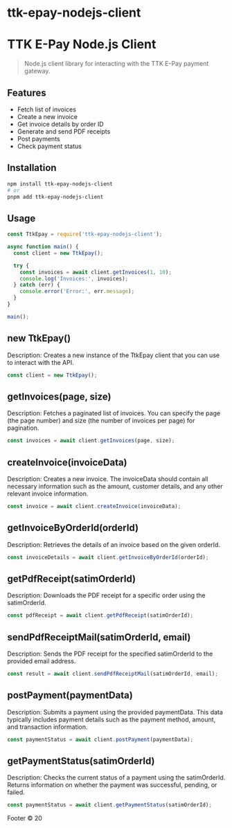 # ttk-epay-nodejs-client
# TTK E-Pay Node.js Client

> Node.js client library for interacting with the TTK E-Pay payment gateway.
## Features

- Fetch list of invoices
- Create a new invoice
- Get invoice details by order ID
- Generate and send PDF receipts
- Post payments
- Check payment status

## Installation

```bash
npm install ttk-epay-nodejs-client
# or
pnpm add ttk-epay-nodejs-client
```

## Usage 
```javascript
const TtkEpay = require('ttk-epay-nodejs-client');

async function main() {
  const client = new TtkEpay();

  try {
    const invoices = await client.getInvoices(1, 10);
    console.log('Invoices:', invoices);
  } catch (err) {
    console.error('Error:', err.message);
  }
}

main();

```

## new TtkEpay() 
Description:
Creates a new instance of the TtkEpay client that you can use to interact with the API.
```javascript
const client = new TtkEpay();

```


## getInvoices(page, size)
Description:
Fetches a paginated list of invoices. You can specify the page (the page number) and size (the number of invoices per page) for pagination.
```javascript
const invoices = await client.getInvoices(page, size);
```

## createInvoice(invoiceData)
Description:
Creates a new invoice. The invoiceData should contain all necessary information such as the amount, customer details, and any other relevant invoice information.
```javascript
const invoice = await client.createInvoice(invoiceData);
```

## getInvoiceByOrderId(orderId)
Description:
Retrieves the details of an invoice based on the given orderId.
```javascript
const invoiceDetails = await client.getInvoiceByOrderId(orderId);
```

## getPdfReceipt(satimOrderId)
Description:
Downloads the PDF receipt for a specific order using the satimOrderId.
```javascript
const pdfReceipt = await client.getPdfReceipt(satimOrderId);
```

## sendPdfReceiptMail(satimOrderId, email)
Description:
Sends the PDF receipt for the specified satimOrderId to the provided email address.
```javascript
const result = await client.sendPdfReceiptMail(satimOrderId, email);
```

## postPayment(paymentData)
Description:
Submits a payment using the provided paymentData. This data typically includes payment details such as the payment method, amount, and transaction information.
```javascript
const paymentStatus = await client.postPayment(paymentData);
```

## getPaymentStatus(satimOrderId)
Description:
Checks the current status of a payment using the satimOrderId. Returns information on whether the payment was successful, pending, or failed.
```javascript
const paymentStatus = await client.getPaymentStatus(satimOrderId);
```
Footer
© 20
